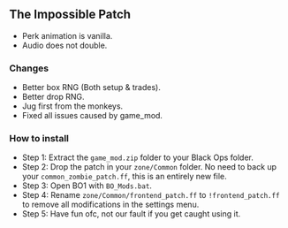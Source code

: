 ## The Impossible Patch

- Perk animation is vanilla.
- Audio does not double.

### Changes
- Better box RNG (Both setup & trades).
- Better drop RNG.
- Jug first from the monkeys.
- Fixed all issues caused by game_mod.

### How to install
- Step 1: Extract the `game_mod.zip` folder to your Black Ops folder.
- Step 2: Drop the patch in your `zone/Common` folder. No need to back up your `common_zombie_patch.ff`, this is an entirely new file.
- Step 3: Open BO1 with `BO_Mods.bat`.
- Step 4: Rename `zone/Common/frontend_patch.ff` to `!frontend_patch.ff` to remove all modifications in the settings menu.
- Step 5: Have fun ofc, not our fault if you get caught using it.
